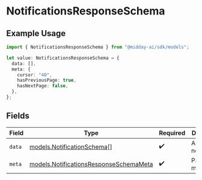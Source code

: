 # NotificationsResponseSchema

## Example Usage

```typescript
import { NotificationsResponseSchema } from "@midday-ai/sdk/models";

let value: NotificationsResponseSchema = {
  data: [],
  meta: {
    cursor: "40",
    hasPreviousPage: true,
    hasNextPage: false,
  },
};
```

## Fields

| Field                                                                                  | Type                                                                                   | Required                                                                               | Description                                                                            |
| -------------------------------------------------------------------------------------- | -------------------------------------------------------------------------------------- | -------------------------------------------------------------------------------------- | -------------------------------------------------------------------------------------- |
| `data`                                                                                 | [models.NotificationSchema](../models/notificationschema.md)[]                         | :heavy_check_mark:                                                                     | Array of notifications                                                                 |
| `meta`                                                                                 | [models.NotificationsResponseSchemaMeta](../models/notificationsresponseschemameta.md) | :heavy_check_mark:                                                                     | Pagination metadata                                                                    |